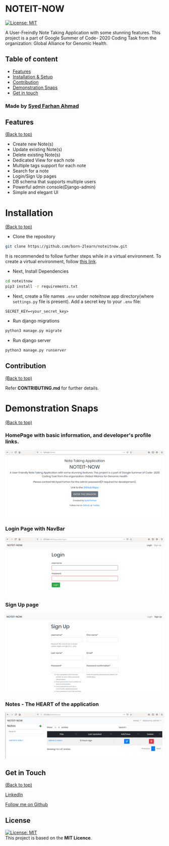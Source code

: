 # NOTEIT-NOW

[![License: MIT](https://img.shields.io/badge/License-MIT-yellow.svg)](https://opensource.org/licenses/MIT)

A User-Freindly Note Taking Application with some stunning features. This project is a part of Google Summer of Code- 2020 Coding Task from the organization: Global Alliance for Genomic Health.

## Table of content ##

- [Features](#features)
- [Installation & Setup](#installation)
- [Contribution](#contribution)
- [Demonstration Snaps](#demonstration-snaps)
- [Get in touch](#-get-in-touch)




### Made by [Syed Farhan Ahmad](https://www.linkedin.com/in/syedfarhanahmad/)

## Features ##

[(Back to top)](#table-of-content)

- Create new Note(s)
- Update existing Note(s)
- Delete existing Note(s)
- Dedicated View for each note
- Multiple tags support for each note
- Search for a note
- Login/Sign Up pages 
- DB schema that supports multiple users
- Powerful admin console(Django-admin)
- Simple and elegant UI


# Installation #

[(Back to top)](#table-of-content)

- Clone the repository

```bash
git clone https://github.com/born-2learn/noteitnow.git
```

It is recommended to follow further steps while in a virtual environment. To create a virtual environment, follow [this link](https://packaging.python.org/guides/installing-using-pip-and-virtual-environments/).

- Next, Install Dependencies

```bash
cd noteitnow
pip3 install -r requirements.txt
```

- Next, create a file names `.env` under noteitnow app directory(where `settings.py` file is present). Add a secret key to your `.env` file:

```
SECRET_KEY=<your_secret_key>
```

- Run django migrations

```bash
python3 manage.py migrate
```

- Run django server

```bash
python3 manage.py runserver
```

## Contribution ##
[(Back to top)](#table-of-content)

Refer **CONTRIBUTING.md** for further details.

# Demonstration Snaps #

[(Back to top)](#table-of-content)

### HomePage with basic information, and developer's profile links.

![HomePage](pictures/home_page.png)   

### Login Page with NavBar
![LoginPage](pictures/login.png)

### Sign Up page
![SignUpPage](pictures/signup.png)

### Notes - The HEART of the application
![Notes](pictures/notes.png)


## Get in Touch ##

[(Back to top)](#table-of-content)

[LinkedIn](https://www.linkedin.com/in/syedfarhanahmad/)

[Follow me on Github](https://github.com/born-2learn)

## License
[![License: MIT](https://img.shields.io/badge/License-MIT-yellow.svg)](https://opensource.org/licenses/MIT)   
This project is based on the **MIT Licence**.



